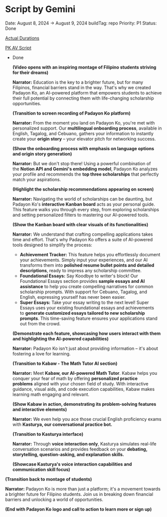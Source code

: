 # Script by Gemini

Date: August 8, 2024 → August 9, 2024
buildTag: repo
Priority: P1
Status: Done

[Actual Durations](Script%20by%20Gemini%20a66a3c1a9e8a4bbfae496366ffd43bd2/Actual%20Durations%20d10b2a79942046659ab9f57996852c0b.md)

[PK AV Script](Script%20by%20Gemini%20a66a3c1a9e8a4bbfae496366ffd43bd2/PK%20AV%20Script%2090dedc4bea7741cc8001038a0d8cb752.csv)

- Done
    
    **(Video opens with an inspiring montage of Filipino students striving for their dreams)**
    
    **Narrator:** Education is the key to a brighter future, but for many Filipinos, financial barriers stand in the way. That's why we created Padayon Ko, an AI-powered platform that empowers students to achieve their full potential by connecting them with life-changing scholarship opportunities.
    
    **(Transition to screen recording of Padayon Ko platform)**
    
    **Narrator:** From the moment you land on Padayon Ko, you're met with personalized support. Our **multilingual onboarding process**, available in English, Tagalog, and Cebuano, gathers your information to instantly create your **origin story** – your elevator pitch for networking success.
    
    **(Show the onboarding process with emphasis on language options and origin story generation)**
    
    **Narrator:** But we don't stop there! Using a powerful combination of the **Notion API and Gemini's embedding model**, Padayon Ko analyzes your profile and recommends the **top three scholarships** that perfectly match your aspirations.
    
    **(Highlight the scholarship recommendations appearing on screen)**
    
    **Narrator:** Navigating the world of scholarships can be daunting, but Padayon Ko's **interactive Kanban board** acts as your personal guide. This feature walks you through every step, from exploring scholarships and setting personalized filters to mastering our AI-powered tools.
    
    **(Show the Kanban board with clear visuals of its functionalities)**
    
    **Narrator:** We understand that crafting compelling applications takes time and effort. That's why Padayon Ko offers a suite of AI-powered tools designed to simplify the process:
    
    - **Achievement Tracker:** This feature helps you effortlessly document your achievements. Simply input your experiences, and our AI transforms them into **polished resume bullet points and detailed descriptions**, ready to impress any scholarship committee.
    - **Foundational Essays:** Say Koodbye to writer's block! Our Foundational Essays section provides **sample essays and AI assistance** to help you create compelling narratives for common scholarship prompts. With support for Cebuano, Tagalog, and English, expressing yourself has never been easier.
    - **Super Essays:** Take your essay writing to the next level! Super Essays uses your existing foundational essays and achievements to **generate customized essays tailored to new scholarship prompts**. This time-saving feature ensures your applications stand out from the crowd.
    
    **(Demonstrate each feature, showcasing how users interact with them and highlighting the AI-powered capabilities)**
    
    **Narrator:** Padayon Ko isn't just about providing information – it's about fostering a love for learning.
    
    **(Transition to Kabaw - The Math Tutor AI section)**
    
    **Narrator:** Meet **Kabaw, our AI-powered Math Tutor**. Kabaw helps you conquer your fear of math by offering **personalized practice problems** aligned with your chosen field of study. With interactive guidance, visual aids, and code execution capabilities, Kabaw makes learning math engaging and relevant.
    
    **(Show Kabaw in action, demonstrating its problem-solving features and interactive elements)**
    
    **Narrator:** We even help you ace those crucial English proficiency exams with **Kasturya, our conversational practice bot.**
    
    **(Transition to Kasturya interface)**
    
    **Narrator:** Through **voice interaction only**, Kasturya simulates real-life conversation scenarios and provides feedback on your **debating, storytelling, question-asking, and explanation skills.**
    
    **(Showcase Kasturya's voice interaction capabilities and communication skill focus)**
    

**(Transition back to montage of students)**

**Narrator:** Padayon Ko is more than just a platform; it's a movement towards a brighter future for Filipino students. Join us in breaking down financial barriers and unlocking a world of opportunities.

**(End with Padayon Ko logo and call to action to learn more or sign up)**